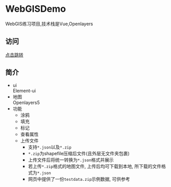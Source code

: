 # WebGISDemo
WebGIS练习项目,技术栈是Vue,Openlayers

## 访问
[点击跳转](https://soitwaterdemos.github.io/WebGISDemo/dist)

## 简介
- ui  
  Element-ui
- 地图  
  Openlayers5
- 功能
  * 涂鸦
  * 填充
  * 标记
  * 查看属性
  * 上传文件
    - 支持`*.json`以及`*.zip`
    - `*.zip`为shapefile压缩后文件(且外层无文件夹包裹)
    - 上传文件后将统一转换为`*.json`格式并展示
    - 若上传`*.zip`格式的地图文件, 上传后均可下载到本地, 所下载的文件格式为`*.json`
    - 网页中提供了一份`testdata.zip`示例数据, 可供参考
